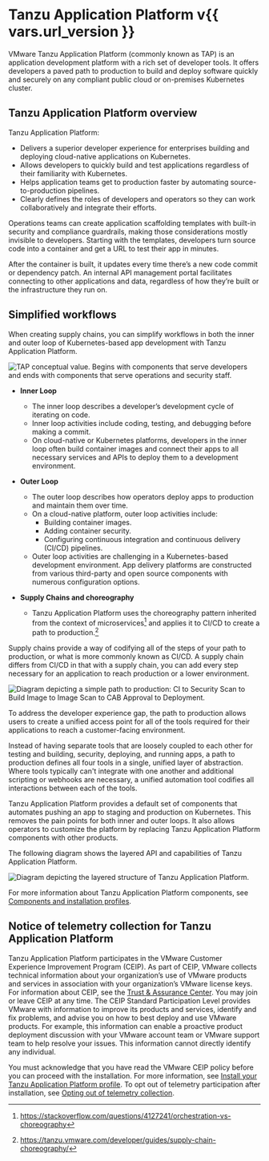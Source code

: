 # Tanzu Application Platform v{{ vars.url_version }}

VMware Tanzu Application Platform (commonly known as TAP) is an application development platform
with a rich set of developer tools.
It offers developers a paved path to production to build and deploy software quickly and
securely on any compliant public cloud or on-premises Kubernetes cluster.

## <a id='overview'></a> Tanzu Application Platform overview

Tanzu Application Platform:

- Delivers a superior developer experience for enterprises building and deploying cloud-native applications on Kubernetes.
- Allows developers to quickly build and test applications regardless of their familiarity with Kubernetes.
- Helps application teams get to production faster by automating source-to-production pipelines.
- Clearly defines the roles of developers and operators so they can work collaboratively and integrate their efforts.

Operations teams can create application scaffolding templates with built-in security and compliance
guardrails, making those considerations mostly invisible to developers. Starting with the templates,
developers turn source code into a container and get a URL to test their app in minutes.

After the container is built, it updates every time there’s a new code commit or dependency patch. An internal API management portal facilitates connecting to other applications and data, regardless of how they’re built or the infrastructure they run on.

## <a id='simplified-workflows'></a> Simplified workflows

When creating supply chains, you can simplify workflows in both the inner and outer loop of Kubernetes-based app development with Tanzu Application Platform.

![TAP conceptual value. Begins with components that serve developers and ends with components that serve operations and security staff.](images/tap-conceptual-value.png)

- **Inner Loop**
    - The inner loop describes a developer’s development cycle of iterating on code.
    - Inner loop activities include coding, testing, and debugging before making a commit.
    - On cloud-native or Kubernetes platforms, developers in the inner loop often build container images and connect their apps to all necessary services and APIs to deploy them to a development environment.

- **Outer Loop**
    - The outer loop describes how operators deploy apps to production and maintain them over time.
    - On a cloud-native platform, outer loop activities include:
      - Building container images.
      - Adding container security.
      - Configuring continuous integration and continuous delivery (CI/CD) pipelines.
    - Outer loop activities are challenging in a Kubernetes-based development environment. App delivery platforms are constructed from various third-party and open source components with numerous configuration options.

- **Supply Chains and choreography**
    - Tanzu Application Platform uses the choreography pattern inherited from the context of microservices[^1] and applies it to CI/CD to create a path to production.[^2]

[^1]: https://stackoverflow.com/questions/4127241/orchestration-vs-choreography
[^2]: https://tanzu.vmware.com/developer/guides/supply-chain-choreography/

Supply chains provide a way of codifying all of the steps of your path to production, or what is more commonly known as CI/CD. A supply chain differs from CI/CD in that with a supply chain, you can add every step necessary for an application to reach production or a lower environment.

![Diagram depicting a simple path to production: CI to Security Scan to Build Image to Image Scan to CAB Approval to Deployment.](images/path-to-production-new.png)

To address the developer experience gap, the path to production allows users to create a
unified access point for all of the tools required for their applications to reach a customer-facing
environment.

Instead of having separate tools that are loosely coupled to each other for testing and building,
security, deploying, and running apps, a path to production defines all four tools in a single,
unified layer of abstraction. Where tools typically can't integrate with
one another and additional scripting or webhooks are necessary, a unified automation tool codifies
all interactions between each of the tools.

Tanzu Application Platform provides a default set of components that automates pushing an app to
staging and production on Kubernetes. This removes the pain points for both inner and outer loops.
It also allows operators to customize the platform by replacing Tanzu Application Platform components
with other products.

The following diagram shows the layered API and capabilities of Tanzu Application Platform.

![Diagram depicting the layered structure of Tanzu Application Platform.](images/tap-layered-capabilities.png)

For more information about Tanzu Application Platform components, see [Components and installation profiles](about-package-profiles.md).

## <a id='telemetry-notice'></a> Notice of telemetry collection for Tanzu Application Platform

[//]: # (This following text came from legal. Do not edit it.)

Tanzu Application Platform participates in the VMware Customer Experience Improvement Program (CEIP).
As part of CEIP, VMware collects technical information about your organization’s use of VMware
products and services in association with your organization’s VMware license keys.
For information about CEIP, see the [Trust & Assurance Center](http://www.vmware.com/trustvmware/ceip.html).
You may join or leave CEIP at any time.
The CEIP Standard Participation Level provides VMware with information to improve its products and
services, identify and fix problems, and advise you on how to best deploy and use VMware products.
For example, this information can enable a proactive product deployment discussion with your VMware
account team or VMware support team to help resolve your issues.
This information cannot directly identify any individual.

[//]: # (The text above came from legal. Do not edit it.)

You must acknowledge that you have read the VMware CEIP policy before you can proceed with the
installation.
For more information, see [Install your Tanzu Application Platform profile](install-online/profile.hbs.md#install-profile).
To opt out of telemetry participation after installation, see
[Opting out of telemetry collection](opting-out-telemetry.md).
